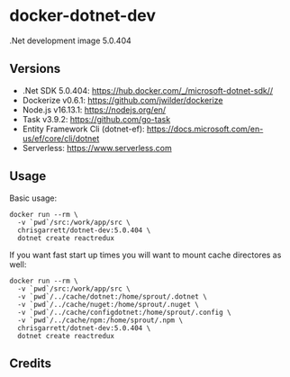 # docker-dotnet-dev

.Net development image 5.0.404

## Versions
- .Net SDK 5.0.404: https://hub.docker.com/_/microsoft-dotnet-sdk//
- Dockerize v0.6.1: https://github.com/jwilder/dockerize
- Node.js v16.13.1: https://nodejs.org/en/
- Task v3.9.2: https://github.com/go-task
- Entity Framework Cli (dotnet-ef): https://docs.microsoft.com/en-us/ef/core/cli/dotnet
- Serverless: https://www.serverless.com 

## Usage

Basic usage:
```
docker run --rm \
  -v `pwd`/src:/work/app/src \
  chrisgarrett/dotnet-dev:5.0.404 \
  dotnet create reactredux
```

If you want fast start up times you will want to mount cache directores as well:
```
docker run --rm \
  -v `pwd`/src:/work/app/src \
  -v `pwd`/../cache/dotnet:/home/sprout/.dotnet \
  -v `pwd`/../cache/nuget:/home/sprout/.nuget \
  -v `pwd`/../cache/configdotnet:/home/sprout/.config \
  -v `pwd`/../cache/npm:/home/sprout/.npm \
  chrisgarrett/dotnet-dev:5.0.404 \
  dotnet create reactredux
```

## Credits
